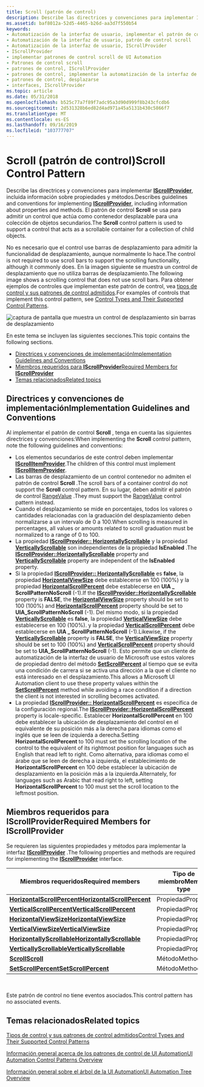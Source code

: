 ```yaml
---
title: Scroll (patrón de control)
description: Describe las directrices y convenciones para implementar IScrollProvider, incluida información sobre propiedades y métodos. El patrón de control scroll se usa para admitir un control que actúa como contenedor desplazable para una colección de objetos secundarios.
ms.assetid: baf8012a-52d5-4465-b26d-aa3d7f550b54
keywords:
- Automatización de la interfaz de usuario, implementar el patrón de control scroll
- Automatización de la interfaz de usuario, patrón de control scroll
- Automatización de la interfaz de usuario, IScrollProvider
- IScrollProvider
- implementar patrones de control scroll de UI Automation
- Patrones de control scroll
- patrones de control, IScrollProvider
- patrones de control, implementar la automatización de la interfaz de usuario
- patrones de control, desplazarse
- interfaces, IScrollProvider
ms.topic: article
ms.date: 05/31/2018
ms.openlocfilehash: b525c77a7f89f7adc95a3d90d999f8b243cfcdb6
ms.sourcegitcommit: 2d531328b6ed82d4ad971a45a5131b430c5866f7
ms.translationtype: MT
ms.contentlocale: es-ES
ms.lasthandoff: 09/16/2019
ms.locfileid: "103777707"
---
```

# <a name="scroll-control-pattern"></a><span data-ttu-id="5a8a3-114">Scroll (patrón de control)</span><span class="sxs-lookup"><span data-stu-id="5a8a3-114">Scroll Control Pattern</span></span>

<span data-ttu-id="5a8a3-115">Describe las directrices y convenciones para implementar [**IScrollProvider**](/windows/desktop/api/UIAutomationCore/nn-uiautomationcore-iscrollprovider), incluida información sobre propiedades y métodos.</span><span class="sxs-lookup"><span data-stu-id="5a8a3-115">Describes guidelines and conventions for implementing [**IScrollProvider**](/windows/desktop/api/UIAutomationCore/nn-uiautomationcore-iscrollprovider), including information about properties and methods.</span></span> <span data-ttu-id="5a8a3-116">El patrón de control **Scroll** se usa para admitir un control que actúa como contenedor desplazable para una colección de objetos secundarios.</span><span class="sxs-lookup"><span data-stu-id="5a8a3-116">The **Scroll** control pattern is used to support a control that acts as a scrollable container for a collection of child objects.</span></span>

<span data-ttu-id="5a8a3-117">No es necesario que el control use barras de desplazamiento para admitir la funcionalidad de desplazamiento, aunque normalmente lo hace.</span><span class="sxs-lookup"><span data-stu-id="5a8a3-117">The control is not required to use scroll bars to support the scrolling functionality, although it commonly does.</span></span> <span data-ttu-id="5a8a3-118">En la imagen siguiente se muestra un control de desplazamiento que no utiliza barras de desplazamiento.</span><span class="sxs-lookup"><span data-stu-id="5a8a3-118">The following image shows a scrolling control that does not use scroll bars.</span></span> <span data-ttu-id="5a8a3-119">Para obtener ejemplos de controles que implementan este patrón de control, vea [tipos de control y sus patrones de control admitidos](uiauto-controlpatternmapping.md).</span><span class="sxs-lookup"><span data-stu-id="5a8a3-119">For examples of controls that implement this control pattern, see [Control Types and Their Supported Control Patterns](uiauto-controlpatternmapping.md).</span></span>

![captura de pantalla que muestra un control de desplazamiento sin barras de desplazamiento](images/uia-scrollpattern-without-scrollbars.jpg)

<span data-ttu-id="5a8a3-121">En este tema se incluyen las siguientes secciones.</span><span class="sxs-lookup"><span data-stu-id="5a8a3-121">This topic contains the following sections.</span></span>

-   [<span data-ttu-id="5a8a3-122">Directrices y convenciones de implementación</span><span class="sxs-lookup"><span data-stu-id="5a8a3-122">Implementation Guidelines and Conventions</span></span>](#implementation-guidelines-and-conventions)
-   [<span data-ttu-id="5a8a3-123">Miembros requeridos para **IScrollProvider**</span><span class="sxs-lookup"><span data-stu-id="5a8a3-123">Required Members for **IScrollProvider**</span></span>](#required-members-for-iscrollprovider)
-   [<span data-ttu-id="5a8a3-124">Temas relacionados</span><span class="sxs-lookup"><span data-stu-id="5a8a3-124">Related topics</span></span>](#related-topics)

## <a name="implementation-guidelines-and-conventions"></a><span data-ttu-id="5a8a3-125">Directrices y convenciones de implementación</span><span class="sxs-lookup"><span data-stu-id="5a8a3-125">Implementation Guidelines and Conventions</span></span>

<span data-ttu-id="5a8a3-126">Al implementar el patrón de control **Scroll** , tenga en cuenta las siguientes directrices y convenciones:</span><span class="sxs-lookup"><span data-stu-id="5a8a3-126">When implementing the **Scroll** control pattern, note the following guidelines and conventions:</span></span>

-   <span data-ttu-id="5a8a3-127">Los elementos secundarios de este control deben implementar [**IScrollItemProvider**](/windows/desktop/api/UIAutomationCore/nn-uiautomationcore-iscrollitemprovider).</span><span class="sxs-lookup"><span data-stu-id="5a8a3-127">The children of this control must implement [**IScrollItemProvider**](/windows/desktop/api/UIAutomationCore/nn-uiautomationcore-iscrollitemprovider).</span></span>
-   <span data-ttu-id="5a8a3-128">Las barras de desplazamiento de un control contenedor no admiten el patrón de control **Scroll** .</span><span class="sxs-lookup"><span data-stu-id="5a8a3-128">The scroll bars of a container control do not support the **Scroll** control pattern.</span></span> <span data-ttu-id="5a8a3-129">En su lugar, deben admitir el patrón de control [RangeValue](uiauto-implementingrangevalue.md) .</span><span class="sxs-lookup"><span data-stu-id="5a8a3-129">They must support the [RangeValue](uiauto-implementingrangevalue.md) control pattern instead.</span></span>
-   <span data-ttu-id="5a8a3-130">Cuando el desplazamiento se mide en porcentajes, todos los valores o cantidades relacionadas con la graduación del desplazamiento deben normalizarse a un intervalo de 0 a 100.</span><span class="sxs-lookup"><span data-stu-id="5a8a3-130">When scrolling is measured in percentages, all values or amounts related to scroll graduation must be normalized to a range of 0 to 100.</span></span>
-   <span data-ttu-id="5a8a3-131">La propiedad [**IScrollProvider:: HorizontallyScrollable**](/windows/desktop/api/UIAutomationCore/nf-uiautomationcore-iscrollprovider-get_horizontallyscrollable) y la propiedad [**VerticallyScrollable**](/windows/desktop/api/UIAutomationCore/nf-uiautomationcore-iscrollprovider-get_verticallyscrollable) son independientes de la propiedad **IsEnabled** .</span><span class="sxs-lookup"><span data-stu-id="5a8a3-131">The [**IScrollProvider::HorizontallyScrollable**](/windows/desktop/api/UIAutomationCore/nf-uiautomationcore-iscrollprovider-get_horizontallyscrollable) property and [**VerticallyScrollable**](/windows/desktop/api/UIAutomationCore/nf-uiautomationcore-iscrollprovider-get_verticallyscrollable) property are independent of the **IsEnabled** property.</span></span>
-   <span data-ttu-id="5a8a3-132">Si la propiedad [**IScrollProvider:: HorizontallyScrollable**](/windows/desktop/api/UIAutomationCore/nf-uiautomationcore-iscrollprovider-get_horizontallyscrollable) es **false**, la propiedad [**HorizontalViewSize**](/windows/desktop/api/UIAutomationCore/nf-uiautomationcore-iscrollprovider-get_horizontalviewsize) debe establecerse en 100 (100%) y la propiedad [**HorizontalScrollPercent**](/windows/desktop/api/UIAutomationCore/nf-uiautomationcore-iscrollprovider-get_horizontalscrollpercent) debe establecerse en **UIA \_ ScrollPatternNoScroll** (-1).</span><span class="sxs-lookup"><span data-stu-id="5a8a3-132">If the [**IScrollProvider::HorizontallyScrollable**](/windows/desktop/api/UIAutomationCore/nf-uiautomationcore-iscrollprovider-get_horizontallyscrollable) property is **FALSE**, the [**HorizontalViewSize**](/windows/desktop/api/UIAutomationCore/nf-uiautomationcore-iscrollprovider-get_horizontalviewsize) property should be set to 100 (100%) and [**HorizontalScrollPercent**](/windows/desktop/api/UIAutomationCore/nf-uiautomationcore-iscrollprovider-get_horizontalscrollpercent) property should be set to **UIA\_ScrollPatternNoScroll** (-1).</span></span> <span data-ttu-id="5a8a3-133">Del mismo modo, si la propiedad [**VerticallyScrollable**](/windows/desktop/api/UIAutomationCore/nf-uiautomationcore-iscrollprovider-get_verticallyscrollable) es **false**, la propiedad [**VerticalViewSize**](/windows/desktop/api/UIAutomationCore/nf-uiautomationcore-iscrollprovider-get_verticalviewsize) debe establecerse en 100 (100%). y la propiedad [**VerticalScrollPercent**](/windows/desktop/api/UIAutomationCore/nf-uiautomationcore-iscrollprovider-get_verticalscrollpercent) debe establecerse en **UIA \_ ScrollPatternNoScroll** (-1).</span><span class="sxs-lookup"><span data-stu-id="5a8a3-133">Likewise, if the [**VerticallyScrollable**](/windows/desktop/api/UIAutomationCore/nf-uiautomationcore-iscrollprovider-get_verticallyscrollable) property is **FALSE**, the [**VerticalViewSize**](/windows/desktop/api/UIAutomationCore/nf-uiautomationcore-iscrollprovider-get_verticalviewsize) property should be set to 100 (100%) and [**VerticalScrollPercent**](/windows/desktop/api/UIAutomationCore/nf-uiautomationcore-iscrollprovider-get_verticalscrollpercent) property should be set to **UIA\_ScrollPatternNoScroll** (-1).</span></span> <span data-ttu-id="5a8a3-134">Esto permite que un cliente de automatización de la interfaz de usuario de Microsoft use estos valores de propiedad dentro del método [**SetScrollPercent**](/windows/desktop/api/UIAutomationCore/nf-uiautomationcore-iscrollprovider-setscrollpercent) al tiempo que se evita una condición de carrera si se activa una dirección a la que el cliente no está interesado en el desplazamiento.</span><span class="sxs-lookup"><span data-stu-id="5a8a3-134">This allows a Microsoft UI Automation client to use these property values within the [**SetScrollPercent**](/windows/desktop/api/UIAutomationCore/nf-uiautomationcore-iscrollprovider-setscrollpercent) method while avoiding a race condition if a direction the client is not interested in scrolling becomes activated.</span></span>
-   <span data-ttu-id="5a8a3-135">La propiedad [**IScrollProvider:: HorizontalScrollPercent**](/windows/desktop/api/UIAutomationCore/nf-uiautomationcore-iscrollprovider-get_horizontalscrollpercent) es específica de la configuración regional.</span><span class="sxs-lookup"><span data-stu-id="5a8a3-135">The [**IScrollProvider::HorizontalScrollPercent**](/windows/desktop/api/UIAutomationCore/nf-uiautomationcore-iscrollprovider-get_horizontalscrollpercent) property is locale-specific.</span></span> <span data-ttu-id="5a8a3-136">Establecer **HorizontalScrollPercent** en 100 debe establecer la ubicación de desplazamiento del control en el equivalente de su posición más a la derecha para idiomas como el inglés que se leen de izquierda a derecha.</span><span class="sxs-lookup"><span data-stu-id="5a8a3-136">Setting **HorizontalScrollPercent** to 100 must set the scrolling location of the control to the equivalent of its rightmost position for languages such as English that read left to right.</span></span> <span data-ttu-id="5a8a3-137">Como alternativa, para idiomas como el árabe que se leen de derecha a izquierda, el establecimiento de **HorizontalScrollPercent** en 100 debe establecer la ubicación de desplazamiento en la posición más a la izquierda.</span><span class="sxs-lookup"><span data-stu-id="5a8a3-137">Alternately, for languages such as Arabic that read right to left, setting **HorizontalScrollPercent** to 100 must set the scroll location to the leftmost position.</span></span>

## <a name="required-members-for-iscrollprovider"></a><span data-ttu-id="5a8a3-138">Miembros requeridos para **IScrollProvider**</span><span class="sxs-lookup"><span data-stu-id="5a8a3-138">Required Members for **IScrollProvider**</span></span>

<span data-ttu-id="5a8a3-139">Se requieren las siguientes propiedades y métodos para implementar la interfaz [**IScrollProvider**](/windows/desktop/api/UIAutomationCore/nn-uiautomationcore-iscrollprovider) .</span><span class="sxs-lookup"><span data-stu-id="5a8a3-139">The following properties and methods are required for implementing the [**IScrollProvider**](/windows/desktop/api/UIAutomationCore/nn-uiautomationcore-iscrollprovider) interface.</span></span>



| <span data-ttu-id="5a8a3-140">Miembros requeridos</span><span class="sxs-lookup"><span data-stu-id="5a8a3-140">Required members</span></span>                                                                  | <span data-ttu-id="5a8a3-141">Tipo de miembro</span><span class="sxs-lookup"><span data-stu-id="5a8a3-141">Member type</span></span> | <span data-ttu-id="5a8a3-142">Notas</span><span class="sxs-lookup"><span data-stu-id="5a8a3-142">Notes</span></span> |
|-----------------------------------------------------------------------------------|-------------|-------|
| [<span data-ttu-id="5a8a3-143">**HorizontalScrollPercent**</span><span class="sxs-lookup"><span data-stu-id="5a8a3-143">**HorizontalScrollPercent**</span></span>](/windows/desktop/api/UIAutomationCore/nf-uiautomationcore-iscrollprovider-get_horizontalscrollpercent) | <span data-ttu-id="5a8a3-144">Propiedad</span><span class="sxs-lookup"><span data-stu-id="5a8a3-144">Property</span></span>    | <span data-ttu-id="5a8a3-145">None</span><span class="sxs-lookup"><span data-stu-id="5a8a3-145">None</span></span>  |
| [<span data-ttu-id="5a8a3-146">**VerticalScrollPercent**</span><span class="sxs-lookup"><span data-stu-id="5a8a3-146">**VerticalScrollPercent**</span></span>](/windows/desktop/api/UIAutomationCore/nf-uiautomationcore-iscrollprovider-get_verticalscrollpercent)     | <span data-ttu-id="5a8a3-147">Propiedad</span><span class="sxs-lookup"><span data-stu-id="5a8a3-147">Property</span></span>    | <span data-ttu-id="5a8a3-148">None</span><span class="sxs-lookup"><span data-stu-id="5a8a3-148">None</span></span>  |
| [<span data-ttu-id="5a8a3-149">**HorizontalViewSize**</span><span class="sxs-lookup"><span data-stu-id="5a8a3-149">**HorizontalViewSize**</span></span>](/windows/desktop/api/UIAutomationCore/nf-uiautomationcore-iscrollprovider-get_horizontalviewsize)           | <span data-ttu-id="5a8a3-150">Propiedad</span><span class="sxs-lookup"><span data-stu-id="5a8a3-150">Property</span></span>    | <span data-ttu-id="5a8a3-151">None</span><span class="sxs-lookup"><span data-stu-id="5a8a3-151">None</span></span>  |
| [<span data-ttu-id="5a8a3-152">**VerticalViewSize**</span><span class="sxs-lookup"><span data-stu-id="5a8a3-152">**VerticalViewSize**</span></span>](/windows/desktop/api/UIAutomationCore/nf-uiautomationcore-iscrollprovider-get_verticalviewsize)               | <span data-ttu-id="5a8a3-153">Propiedad</span><span class="sxs-lookup"><span data-stu-id="5a8a3-153">Property</span></span>    | <span data-ttu-id="5a8a3-154">None</span><span class="sxs-lookup"><span data-stu-id="5a8a3-154">None</span></span>  |
| [<span data-ttu-id="5a8a3-155">**HorizontallyScrollable**</span><span class="sxs-lookup"><span data-stu-id="5a8a3-155">**HorizontallyScrollable**</span></span>](/windows/desktop/api/UIAutomationCore/nf-uiautomationcore-iscrollprovider-get_horizontallyscrollable)   | <span data-ttu-id="5a8a3-156">Propiedad</span><span class="sxs-lookup"><span data-stu-id="5a8a3-156">Property</span></span>    | <span data-ttu-id="5a8a3-157">None</span><span class="sxs-lookup"><span data-stu-id="5a8a3-157">None</span></span>  |
| [<span data-ttu-id="5a8a3-158">**VerticallyScrollable**</span><span class="sxs-lookup"><span data-stu-id="5a8a3-158">**VerticallyScrollable**</span></span>](/windows/desktop/api/UIAutomationCore/nf-uiautomationcore-iscrollprovider-get_verticallyscrollable)       | <span data-ttu-id="5a8a3-159">Propiedad</span><span class="sxs-lookup"><span data-stu-id="5a8a3-159">Property</span></span>    | <span data-ttu-id="5a8a3-160">None</span><span class="sxs-lookup"><span data-stu-id="5a8a3-160">None</span></span>  |
| [<span data-ttu-id="5a8a3-161">**Scroll**</span><span class="sxs-lookup"><span data-stu-id="5a8a3-161">**Scroll**</span></span>](/windows/desktop/api/UIAutomationCore/nf-uiautomationcore-iscrollprovider-scroll)                                   | <span data-ttu-id="5a8a3-162">Método</span><span class="sxs-lookup"><span data-stu-id="5a8a3-162">Method</span></span>      | <span data-ttu-id="5a8a3-163">None</span><span class="sxs-lookup"><span data-stu-id="5a8a3-163">None</span></span>  |
| [<span data-ttu-id="5a8a3-164">**SetScrollPercent**</span><span class="sxs-lookup"><span data-stu-id="5a8a3-164">**SetScrollPercent**</span></span>](/windows/desktop/api/UIAutomationCore/nf-uiautomationcore-iscrollprovider-setscrollpercent)               | <span data-ttu-id="5a8a3-165">Método</span><span class="sxs-lookup"><span data-stu-id="5a8a3-165">Method</span></span>      | <span data-ttu-id="5a8a3-166">None</span><span class="sxs-lookup"><span data-stu-id="5a8a3-166">None</span></span>  |



 

<span data-ttu-id="5a8a3-167">Este patrón de control no tiene eventos asociados.</span><span class="sxs-lookup"><span data-stu-id="5a8a3-167">This control pattern has no associated events.</span></span>

## <a name="related-topics"></a><span data-ttu-id="5a8a3-168">Temas relacionados</span><span class="sxs-lookup"><span data-stu-id="5a8a3-168">Related topics</span></span>

<dl> <dt>

[<span data-ttu-id="5a8a3-169">Tipos de control y sus patrones de control admitidos</span><span class="sxs-lookup"><span data-stu-id="5a8a3-169">Control Types and Their Supported Control Patterns</span></span>](uiauto-controlpatternmapping.md)
</dt> <dt>

[<span data-ttu-id="5a8a3-170">Información general acerca de los patrones de control de UI Automation</span><span class="sxs-lookup"><span data-stu-id="5a8a3-170">UI Automation Control Patterns Overview</span></span>](uiauto-controlpatternsoverview.md)
</dt> <dt>

[<span data-ttu-id="5a8a3-171">Información general sobre el árbol de la UI Automation</span><span class="sxs-lookup"><span data-stu-id="5a8a3-171">UI Automation Tree Overview</span></span>](uiauto-treeoverview.md)
</dt> </dl>

 

 





